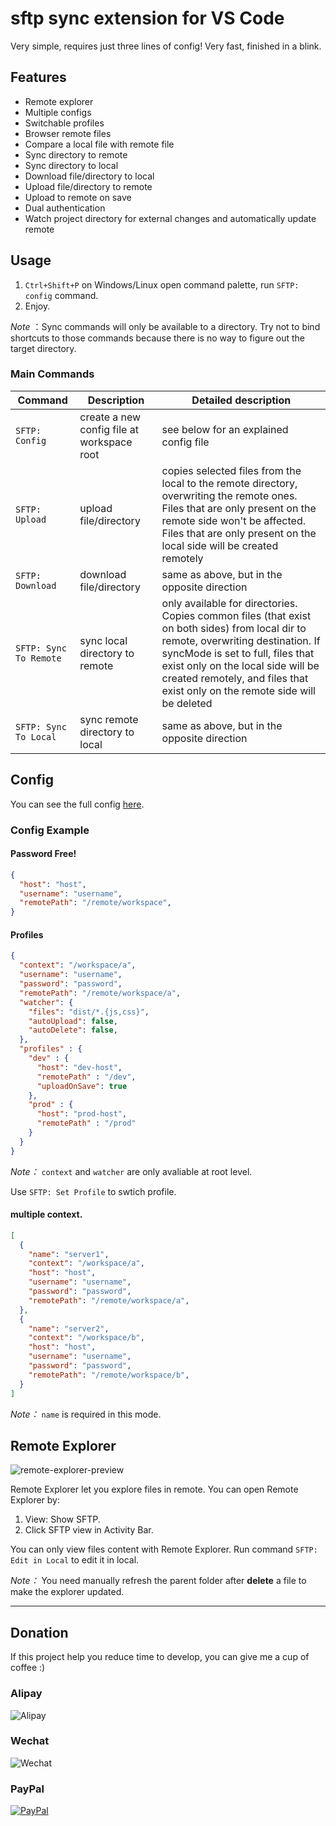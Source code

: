 # sftp sync extension for VS Code
Very simple, requires just three lines of config! Very fast, finished in a blink.

## Features

* Remote explorer
* Multiple configs
* Switchable profiles
* Browser remote files
* Compare a local file with remote file
* Sync directory to remote
* Sync directory to local
* Download file/directory to local
* Upload file/directory to remote
* Upload to remote on save
* Dual authentication
* Watch project directory for external changes and automatically update remote

## Usage
1. `Ctrl+Shift+P` on Windows/Linux open command palette, run `SFTP: config` command.
2. Enjoy.

*Note* ：Sync commands will only be available to a directory. Try not to bind shortcuts to those commands because there is no way to figure out the target directory.

### Main Commands
| Command              | Description                                  |Detailed description|
| -------------------- |----------------------------------------------|---------------|
| `SFTP: Config`         | create a new config file at workspace root  | see below for an explained config file |
| `SFTP: Upload`         | upload file/directory                       | copies selected files from the local to the remote directory, overwriting the remote ones. Files that are only present on the remote side won't be affected. Files that are only present on the local side will be created remotely|
| `SFTP: Download`       | download file/directory                     | same as above, but in the opposite direction |
| `SFTP: Sync To Remote` | sync local directory to remote               | only available for directories. Copies common files (that exist on both sides) from local dir to remote, overwriting destination. If syncMode is set to full, files that exist only on the local side will be created remotely, and files that exist only on the remote side will be deleted|
| `SFTP: Sync To Local`  | sync remote directory to local               | same as above, but in the opposite direction|
  
## Config
You can see the full config [here](https://github.com/liximomo/vscode-sftp/wiki/config).

### Config Example
#### Password Free!
```json
{
  "host": "host",
  "username": "username",
  "remotePath": "/remote/workspace", 
}
```

#### Profiles
```json
{ 
  "context": "/workspace/a",
  "username": "username",
  "password": "password",
  "remotePath": "/remote/workspace/a", 
  "watcher": {
    "files": "dist/*.{js,css}",
    "autoUpload": false,
    "autoDelete": false,
  },
  "profiles" : {
    "dev" : {
      "host": "dev-host",
      "remotePath" : "/dev",
      "uploadOnSave": true
    },
    "prod" : {
      "host": "prod-host",
      "remotePath" : "/prod"
    }
  }
}
```
*Note：* `context` and `watcher` are only avaliable at root level.

Use `SFTP: Set Profile` to swtich profile.

#### multiple context.
```json
[
  {
    "name": "server1",
    "context": "/workspace/a",
    "host": "host",
    "username": "username",
    "password": "password",
    "remotePath": "/remote/workspace/a", 
  },
  {
    "name": "server2",
    "context": "/workspace/b",
    "host": "host",
    "username": "username",
    "password": "password",
    "remotePath": "/remote/workspace/b", 
  }
]
```
*Note：* `name` is required in this mode.

## Remote Explorer
![remote-explorer-preview](https://raw.githubusercontent.com/liximomo/vscode-sftp/master/assets/showcase/remote-explorer.png)

Remote Explorer let you explore files in remote. You can open Remote Explorer by:

1. View: Show SFTP.
2. Click SFTP view in Activity Bar.

You can only view files content with Remote Explorer. Run command `SFTP: Edit in Local` to edit it in local.

*Note：* You need manually refresh the parent folder after **delete** a file to make the explorer updated.

-----------------------------------------------------------------------------------------------------------

## Donation
If this project help you reduce time to develop, you can give me a cup of coffee :) 

### Alipay
![Alipay](https://raw.githubusercontent.com/liximomo/vscode-sftp/master/assets/alipay.png)

### Wechat
![Wechat](https://raw.githubusercontent.com/liximomo/vscode-sftp/master/assets/wechat.png)

### PayPal
[![PayPal](https://img.shields.io/badge/Donate-PayPal-green.svg)](https://paypal.me/liximomo)
